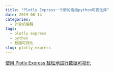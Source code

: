```yaml
---
title: "Plotly Express一个新的高级python可视化库"
date: 2019-06-14
categories:
  - 计算机编程
tags:
  - plotly express
  - python
  - 数据可视化
slug: plotly_express
---
```


[使用 Plotly Express 轻松地进行数据可视化](https://www.cnblogs.com/lemonbit/p/10593188.html)